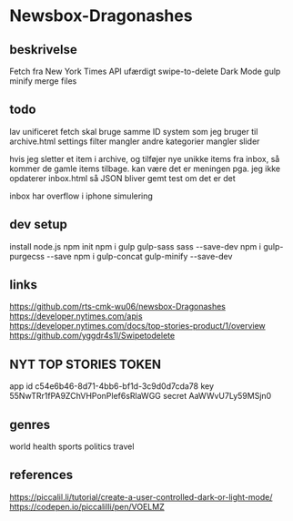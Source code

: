 # Newsbox-Dragonashes

## beskrivelse

Fetch fra New York Times API
ufærdigt swipe-to-delete
Dark Mode
gulp
  minify
  merge files

## todo

lav unificeret fetch
  skal bruge samme ID system som jeg bruger til archive.html
settings filter
  mangler andre kategorier
  mangler slider

hvis jeg sletter et item i archive, og tilføjer nye unikke items fra inbox, så kommer de gamle items tilbage.
  kan være det er meningen pga. jeg ikke opdaterer inbox.html så JSON bliver gemt
    test om det er det

inbox har overflow i iphone simulering

## dev setup

install node.js
npm init
npm i gulp gulp-sass sass --save-dev
npm i gulp-purgecss --save
npm i gulp-concat gulp-minify --save-dev

## links

https://github.com/rts-cmk-wu06/newsbox-Dragonashes
https://developer.nytimes.com/apis
  https://developer.nytimes.com/docs/top-stories-product/1/overview
https://github.com/yggdr4s1l/Swipetodelete


## NYT TOP STORIES TOKEN

app id
c54e6b46-8d71-4bb6-bf1d-3c9d0d7cda78
key
55NwTRr1fPA9ZChVHPonPlef6sRlaWGG
secret
AaWWvU7Ly59MSjn0

## genres

world
health
sports
politics
travel

## references

https://piccalil.li/tutorial/create-a-user-controlled-dark-or-light-mode/
https://codepen.io/piccalilli/pen/VOELMZ